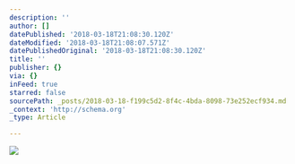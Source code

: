 ```yaml
---
description: ''
author: []
datePublished: '2018-03-18T21:08:30.120Z'
dateModified: '2018-03-18T21:08:07.571Z'
datePublishedOriginal: '2018-03-18T21:08:30.120Z'
title: ''
publisher: {}
via: {}
inFeed: true
starred: false
sourcePath: _posts/2018-03-18-f199c5d2-8f4c-4bda-8098-73e252ecf934.md
_context: 'http://schema.org'
_type: Article

---
```

![](https://the-grid-user-content.s3-us-west-2.amazonaws.com/0c0427c0-fd10-46a7-ab1e-ccdbc84311ff.jpg)
